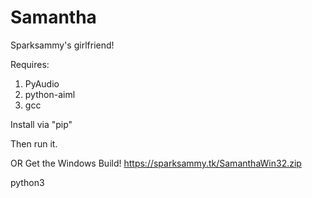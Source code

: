 # Samantha

Sparksammy's girlfriend!

Requires:

1. PyAudio
2. python-aiml
3. gcc

Install via "pip"

Then run it.

OR Get the Windows Build!
https://sparksammy.tk/SamanthaWin32.zip

python3
